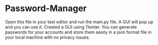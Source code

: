 # Password-Manager
Open this file in your text editor and run the main.py file. A GUI will pop up and you can use it.
Created a GUI using Tkinter. You can generate passwords for your accounts and store them easily in a json format file in your local machine with no privacy issues.
